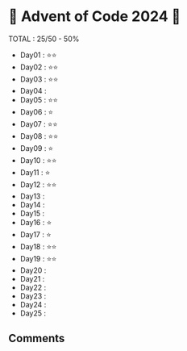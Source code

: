 # 🎄 Advent of Code 2024 🎄

TOTAL : 25/50 - 50%

- Day01 : ⭐⭐
- Day02 : ⭐⭐
- Day03 : ⭐⭐
- Day04 :
- Day05 : ⭐⭐
- Day06 : ⭐
- Day07 : ⭐⭐
- Day08 : ⭐⭐
- Day09 : ⭐
- Day10 : ⭐⭐
- Day11 : ⭐
- Day12 : ⭐⭐
- Day13 :
- Day14 :
- Day15 :
- Day16 : ⭐
- Day17 : ⭐
- Day18 : ⭐⭐
- Day19 : ⭐⭐
- Day20 :
- Day21 :
- Day22 :
- Day23 :
- Day24 :
- Day25 :

## Comments
